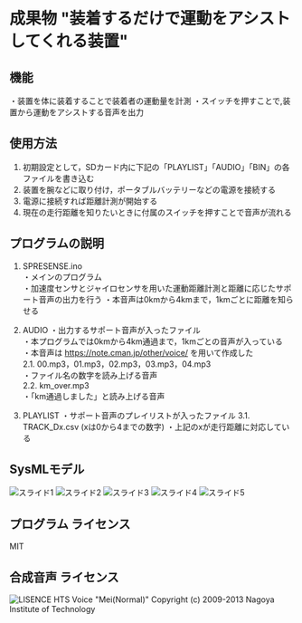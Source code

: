 # 成果物 "装着するだけで運動をアシストしてくれる装置"

## 機能  
・装置を体に装着することで装着者の運動量を計測
・スイッチを押すことで,装置から運動をアシストする音声を出力

## 使用方法  
1. 初期設定として，SDカード内に下記の「PLAYLIST」「AUDIO」「BIN」の各ファイルを書き込む
2. 装置を腕などに取り付け，ポータブルバッテリーなどの電源を接続する  
3. 電源に接続すれば距離計測が開始する
4. 現在の走行距離を知りたいときに付属のスイッチを押すことで音声が流れる

## プログラムの説明  
1. SPRESENSE.ino  
・メインのプログラム  
・加速度センサとジャイロセンサを用いた運動距離計測と距離に応じたサポート音声の出力を行う
・本音声は0kmから4kmまで，1kmごとに距離を知らせる

2. AUDIO
・出力するサポート音声が入ったファイル  
・本プログラムでは0kmから4km通過まで，1kmごとの音声が入っている  
・本音声は https://note.cman.jp/other/voice/ を用いて作成した  
2.1. 00.mp3，01.mp3，02.mp3，03.mp3，04.mp3  
・ファイル名の数字を読み上げる音声  
2.2. km_over.mp3  
・「km通過しました」と読み上げる音声  

3. PLAYLIST 
・サポート音声のプレイリストが入ったファイル
3.1. TRACK_Dx.csv (xは0から4までの数字)
・上記のxが走行距離に対応している

## SysMLモデル  
![スライド1](https://user-images.githubusercontent.com/55196978/105039140-8b68c380-5aa3-11eb-8d15-6a7670e584bb.JPG)
![スライド2](https://user-images.githubusercontent.com/55196978/105039203-9facc080-5aa3-11eb-86eb-43834c9916a7.JPG)
![スライド3](https://user-images.githubusercontent.com/55196978/105039236-a6d3ce80-5aa3-11eb-8d46-01a1409cca77.JPG)
![スライド4](https://user-images.githubusercontent.com/55196978/105039258-adfadc80-5aa3-11eb-9c69-f8e538a083b6.JPG)
![スライド5](https://user-images.githubusercontent.com/55196978/105039281-b521ea80-5aa3-11eb-8d3b-1f72173fbc75.JPG)

##  プログラム ライセンス 
MIT  

## 合成音声 ライセンス
![LISENCE](https://user-images.githubusercontent.com/55196978/105039465-eef2f100-5aa3-11eb-98f3-e4e0cb44beef.png)
HTS Voice "Mei(Normal)" Copyright (c) 2009-2013 Nagoya Institute of Technology
